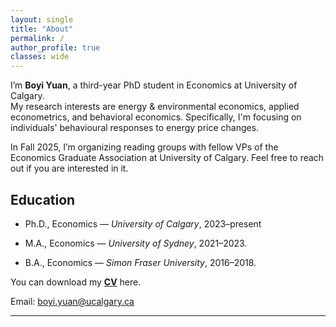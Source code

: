 ```yaml
---
layout: single
title: "About"
permalink: /
author_profile: true
classes: wide
---
```


I’m **Boyi Yuan**, a third-year PhD student in Economics at University of Calgary.  
My research interests are energy & environmental economics, applied econometrics, and behavioral economics. Specifically, I'm focusing on individuals' behavioural responses to energy price changes. 

In Fall 2025, I’m organizing reading groups with fellow VPs of the Economics Graduate Association at University of Calgary. Feel free to reach out if you are interested in it.

## Education

- Ph.D., Economics — *University of Calgary*, 2023–present  


- M.A., Economics — *University of Sydney*, 2021–2023. 

- B.A., Economics — *Simon Fraser University*, 2016–2018. 


You can download my **[CV](/files/Boyi_Yuan_CV.pdf)** here.

Email: [boyi.yuan@ucalgary.ca](mailto:boyi.yuan@ucalgary.ca)

---



